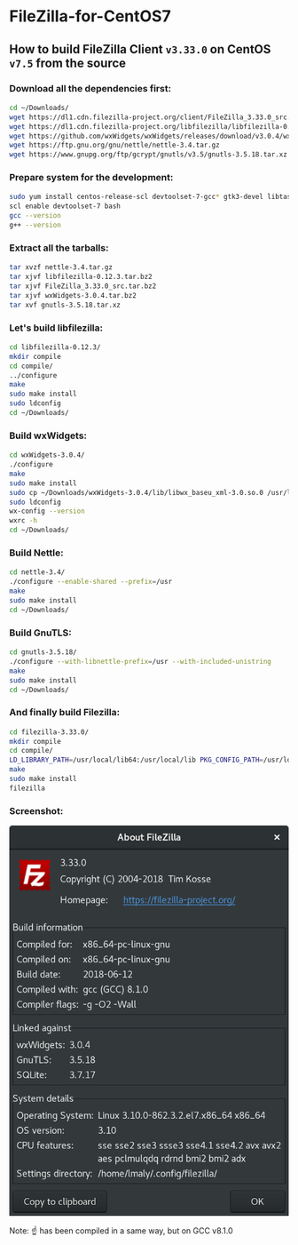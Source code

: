 # FileZilla-for-CentOS7

## How to build FileZilla Client `v3.33.0` on CentOS `v7.5` from the source

### Download all the dependencies first:

```bash
cd ~/Downloads/
wget https://dl1.cdn.filezilla-project.org/client/FileZilla_3.33.0_src.tar.bz2
wget https://dl1.cdn.filezilla-project.org/libfilezilla/libfilezilla-0.12.3.tar.bz2
wget https://github.com/wxWidgets/wxWidgets/releases/download/v3.0.4/wxWidgets-3.0.4.tar.bz2
wget https://ftp.gnu.org/gnu/nettle/nettle-3.4.tar.gz
wget https://www.gnupg.org/ftp/gcrypt/gnutls/v3.5/gnutls-3.5.18.tar.xz
```

### Prepare system for the development:

```bash
sudo yum install centos-release-scl devtoolset-7-gcc* gtk3-devel libtasn1-devel libidn-devel p11-kit-devel pugixml-devel cppunit-devel sqlite-devel -y
scl enable devtoolset-7 bash
gcc --version
g++ --version
```

### Extract all the tarballs:

```bash
tar xvzf nettle-3.4.tar.gz
tar xjvf libfilezilla-0.12.3.tar.bz2
tar xjvf FileZilla_3.33.0_src.tar.bz2
tar xjvf wxWidgets-3.0.4.tar.bz2
tar xvf gnutls-3.5.18.tar.xz
```

### Let's build libfilezilla:

```bash
cd libfilezilla-0.12.3/
mkdir compile
cd compile/
../configure
make
sudo make install
sudo ldconfig
cd ~/Downloads/
```

### Build wxWidgets:

```bash
cd wxWidgets-3.0.4/
./configure
make
sudo make install
sudo cp ~/Downloads/wxWidgets-3.0.4/lib/libwx_baseu_xml-3.0.so.0 /usr/lib64
sudo ldconfig
wx-config --version
wxrc -h
cd ~/Downloads/
```

### Build Nettle:

```bash
cd nettle-3.4/
./configure --enable-shared --prefix=/usr
make
sudo make install
cd ~/Downloads/
```

### Build GnuTLS:

```bash
cd gnutls-3.5.18/
./configure --with-libnettle-prefix=/usr --with-included-unistring
make
sudo make install
cd ~/Downloads/
```

### And finally build Filezilla:

```bash
cd filezilla-3.33.0/
mkdir compile
cd compile/
LD_LIBRARY_PATH=/usr/local/lib64:/usr/local/lib PKG_CONFIG_PATH=/usr/local/lib/pkgconfig ../configure
make
sudo make install
filezilla
```

### Screenshot:

![images/filezilla-centos75-v3.33.0.png](images/filezilla-centos75-v3.33.0.png)

Note: :point_up: has been compiled in a same way, but on GCC v8.1.0
